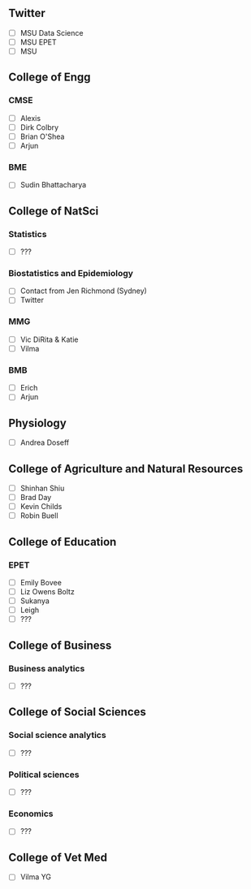 ## Twitter
- [ ] MSU Data Science
- [ ] MSU EPET
- [ ] MSU

## College of Engg
### CMSE
- [ ] Alexis
- [ ] Dirk Colbry
- [ ] Brian O'Shea
- [ ] Arjun

### BME
- [ ] Sudin Bhattacharya

## College of NatSci
### Statistics
- [ ] ???

### Biostatistics and Epidemiology
- [ ] Contact from Jen Richmond (Sydney)
- [ ] Twitter

### MMG
- [ ] Vic DiRita & Katie
- [ ] Vilma

### BMB
- [ ] Erich
- [ ] Arjun

## Physiology
- [ ] Andrea Doseff

## College of Agriculture and Natural Resources
- [ ] Shinhan Shiu
- [ ] Brad Day
- [ ] Kevin Childs
- [ ] Robin Buell

## College of Education
### EPET
- [ ] Emily Bovee
- [ ] Liz Owens Boltz
- [ ] Sukanya
- [ ] Leigh
- [ ] ???

## College of Business
### Business analytics
- [ ] ???

## College of Social Sciences
### Social science analytics
- [ ] ???

### Political sciences
- [ ] ???

### Economics
- [ ] ???

## College of Vet Med
- [ ] Vilma YG
